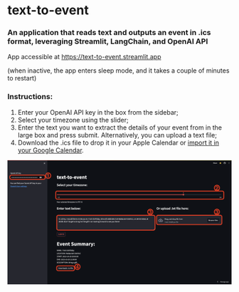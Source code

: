 # text-to-event
### An application that reads text and outputs an event in .ics format, leveraging Streamlit, LangChain, and OpenAI API

App accessible at https://text-to-event.streamlit.app

(when inactive, the app enters sleep mode, and it takes a couple of minutes to restart)

### Instructions:
1) Enter your OpenAI API key in the box from the sidebar;
2) Select your timezone using the slider;
3) Enter the text you want to extract the details of your event from in the large box and press submit. Alternatively, you can upload a text file;
4) Download the .ics file to drop it in your Apple Calendar or [import it in your Google Calendar](https://support.google.com/calendar/thread/3231927/how-do-i-import-ics-files-into-google-calendar?hl=en).

![Intructions.png](Instructions.png)
